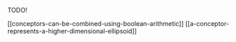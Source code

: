 TODO!

[[conceptors-can-be-combined-using-boolean-arithmetic]]
[[a-conceptor-represents-a-higher-dimensional-ellipsoid]]
